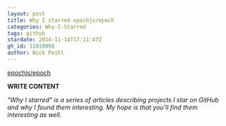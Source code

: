 ```yaml
---
layout: post
title: Why I starred epochjs/epoch
categories: Why-I-Starred
tags: github
stardate: 2014-11-14T17:11:47Z
gh_id: 11010098
author: Nick Peihl
---
```


[epochjs/epoch](star.repo.html_url)

**WRITE CONTENT**

*"Why I starred" is a series of articles describing projects I star on GitHub and why I found them interesting. My hope is that you'll find them interesting as well.*

